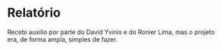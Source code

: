 Relatório
=====

Recebi auxilio por parte do David Yvinis e do Ronier Lima, mas o projeto era, de forma ampla, simples de fazer.
